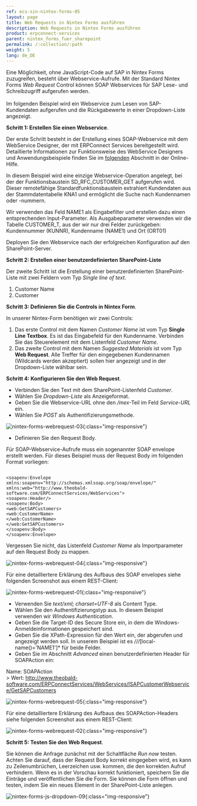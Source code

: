 ```yaml
---
ref: ecs-sin-nintex-forms-05
layout: page
title: Web Requests in Nintex Forms ausführen
description: Web Requests in Nintex Forms ausführen
product: erpconnect-services
parent: nintex_forms_fuer_sharepoint
permalink: /:collection/:path
weight: 5
lang: de_DE
---
```


Eine Möglichkeit, ohne JavaScript-Code auf SAP in Nintex Forms zuzugreifen, besteht über Webservice-Aufrufe. Mit der Standard Nintex Forms *Web Request* Control können SOAP Webservices für SAP Lese- und Schreibzugriff aufgerufen werden.<br>   
Im folgenden Beispiel wird ein Webservice zum Lesen von SAP-Kundendaten aufgerufen und die Rückgabewerte in einer Dropdown-Liste angezeigt.

**Schritt 1: Erstellen Sie einen Webservice**.

Der erste Schritt besteht in der Erstellung eines SOAP-Webservice mit dem WebService Designer, der mit ERPConnect Services bereitgestellt wird. Detaillierte Informationen zur Funktionsweise des WebService Designers und Anwendungsbeispiele finden Sie im [folgenden](https://help.theobald-software.com/de/erpconnect-services/ecs-de/webservice-designer) Abschnitt in der Online-Hilfe. <br>

In diesem Beispiel wird eine einzige Webservice-Operation angelegt, bei der der Funktionsbaustein SD_RFC_CUSTOMER_GET aufgerufen wird. Dieser remotefähige Standardfunktionsbaustein extrahiert Kundendaten aus der Stammdatentabelle KNA1 und ermöglicht die Suche nach Kundennamen oder -nummern.<br>    

Wir verwenden das Feld NAME1 als Eingabefilter und erstellen dazu einen entsprechenden Input-Parameter. 
Als Ausgabeparameter verwenden wir die Tabelle CUSTOMER_T, aus der wir nur drei Felder zurückgeben: Kundennummer (KUNNR), Kundenname (NAME1) und Ort (ORT01)    

Deployen Sie den Webservice nach der erfolgreichen Konfiguration auf den SharePoint-Server.

**Schritt 2: Erstellen einer benutzerdefinierten SharePoint-Liste**

Der zweite Schritt ist die Erstellung einer benutzerdefinierten SharePoint-Liste mit zwei Feldern vom Typ *Single line of text*.  
1. Customer Name
2. Customer

**Schritt 3: Definieren Sie die Controls in Nintex Form**.

In unserer Nintex-Form benötigen wir zwei Controls:

1. Das erste Control mit dem Namen *Customer Name* ist vom Typ **Single Line Textbox**. Es ist das Eingabefeld für den Kundenname. Verbinden Sie das Steuerelement mit dem Listenfeld *Customer Name*. 
2. Das zweite Control mit dem Namen *Suggested Materials* ist vom Typ **Web Request**. Alle Treffer für den eingegebenen Kundennamen (Wildcards werden akzeptiert) sollen hier angezeigt und in der Dropdown-Liste wählbar sein. 

**Schritt 4: Konfigurieren Sie den Web Request**.

- Verbinden Sie den Text mit dem SharePoint-Listenfeld *Customer*.
- Wählen Sie *Dropdown-Liste* als Anzeigeformat. 
- Geben Sie die Webservice-URL ohne den */mex*-Teil im Feld *Service-URL* ein.
- Wählen Sie *POST* als Authentifizierungsmethode. 

![nintex-forms-webrequest-03](/img/content/nintex-forms-webrequest-03.jpg){:class="img-responsive"}

- Definieren Sie den Request Body.

Für SOAP-Webservice-Aufrufe muss ein sogenannter SOAP envelope erstellt werden. Für dieses Beispiel muss der Request Body im folgenden Format vorliegen:

```

<soapenv:Envelope xmlns:soapenv="http://schemas.xmlsoap.org/soap/envelope/" xmlns:web="http://www.theobald-software.com/ERPConnectServices/WebServices">
<soapenv:Header/>
<soapenv:Body>
<web:GetSAPCustomers>
<web:CustomerName> 
</web:CustomerName>
</web:GetSAPCustomers>
</soapenv:Body>
</soapenv:Envelope> 

```

Vergessen Sie nicht, das Listenfeld *Customer Name* als Importparameter auf den Request Body zu mappen. 

![nintex-forms-webrequest-04](/img/content/nintex-forms-webrequest-04.jpg){:class="img-responsive"}


Für eine detailliertere Erklärung des Aufbaus des SOAP envelopes siehe folgenden Screenshot aus einem REST-Client:

![nintex-forms-webrequest-01](/img/content/nintex-forms-webrequest-01.jpg){:class="img-responsive"}

- Verwenden Sie *text/xml; charset=UTF-8* als Content Type.
- Wählen Sie den Authentifizierungstyp aus. In diesem Beispiel verwenden wir *Windows Authentication*.
- Geben Sie die Target-ID des Secure Store ein, in dem die Windows-Anmeldeinformationen gespeichert sind. 
- Geben Sie die XPath-Expression für den Wert ein, der abgerufen und angezeigt werden soll. In unserem Beispiel ist es *///*[local-name()='NAME1']* für beide Felder.
- Geben Sie im Abschnitt *Advanced* einen benutzerdefinierten Header für SOAPAction ein:

Name: SOAPAction <br>> 
Wert: http://www.theobald-software.com/ERPConnectServices/WebServices/ISAPCustomerWebservice/GetSAPCustomers 

![nintex-forms-webrequest-05](/img/content/nintex-forms-webrequest-05.jpg){:class="img-responsive"}

Für eine detailliertere Erklärung des Aufbaus des SOAPAction-Headers siehe folgenden Screenshot aus einem REST-Client:

![nintex-forms-webrequest-02](/img/content/nintex-forms-webrequest-02.jpg){:class="img-responsive"}

**Schritt 5: Testen Sie den Web Request**.

Sie können die Anfrage zunächst mit der Schaltfläche *Run now* testen. Achten Sie darauf, dass der Request Body korrekt eingegeben wird, es kann zu Zeilenumbrüchen, Leerzeichen usw. kommen, die den korrekten Aufruf verhindern.
Wenn es in der Vorschau korrekt funktioniert, speichern Sie die Einträge und veröffentlichen Sie die Form. Sie können die Form öffnen und testen, indem Sie ein neues Element in der SharePoint-Liste anlegen. 


![nintex-forms-js-dropdown-09](/img/content/nintex-forms-webrequest-gif.gif){:class="img-responsive"} 